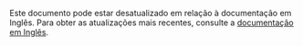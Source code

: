 Este documento pode estar desatualizado em relação à documentação em Inglês. Para obter as atualizações mais recentes, consulte a <a href="/">documentação em Inglês</a>.
